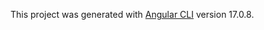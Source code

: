 This project was generated with [Angular CLI](https://github.com/angular/angular-cli) version 17.0.8.
